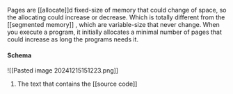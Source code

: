 Pages are [[allocate]]d fixed-size of memory that could change of space, so the allocating could increase or decrease. Which is totally different from the [[segmented memory]] , which are variable-size that never change.
When you execute a program, it initially allocates a minimal number of pages that could increase as long the programs needs it.
#### Schema
![[Pasted image 20241215151223.png]]
1. The text that contains the [[source code]]